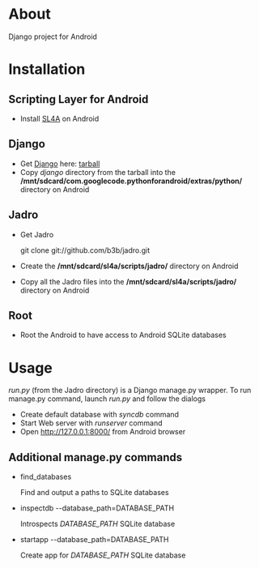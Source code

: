 # About
Django project for Android

# Installation
## Scripting Layer for Android
* Install [SL4A](http://code.google.com/p/android-scripting/) on Android

## Django
* Get [Django](https://www.djangoproject.com/) here: [tarball](https://www.djangoproject.com/download/1.4/tarball/)
* Copy _django_ directory from the tarball into the **/mnt/sdcard/com.googlecode.pythonforandroid/extras/python/** directory on Android

## Jadro
* Get Jadro

    git clone git://github.com/b3b/jadro.git

* Create the **/mnt/sdcard/sl4a/scripts/jadro/** directory on Android
* Copy all the Jadro files into the **/mnt/sdcard/sl4a/scripts/jadro/** directory on Android

## Root
* Root the Android to have access to Android SQLite databases

# Usage
_run.py_ (from the Jadro directory) is a Django manage.py wrapper. To run manage.py command, launch _run.py_ and follow the dialogs

* Create default database with _syncdb_ command
* Start Web server with _runserver_ command
* Open http://127.0.0.1:8000/ from Android browser

## Additional manage.py commands
* find_databases

    Find and output a paths to SQLite databases

* inspectdb --database_path=DATABASE\_PATH

    Introspects _DATABASE\_PATH_ SQLite database

* startapp --database_path=DATABASE_PATH

    Create app for _DATABASE\_PATH_ SQLite database
